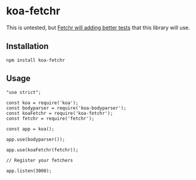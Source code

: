 # koa-fetchr

This is untested, but [Fetchr will adding better tests](https://github.com/yahoo/fetchr/issues/63) that this library will use.

## Installation

`npm install koa-fetchr`

## Usage

```
"use strict";
 
const koa = require('koa');
const bodyparser = require('koa-bodyparser');
const koaFetchr = require('koa-fetchr');
const fetchr = require('fetchr');
 
const app = koa();
 
app.use(bodyparser());
 
app.use(koaFetchr(fetchr));

// Register your fetchers
 
app.listen(3000);

```